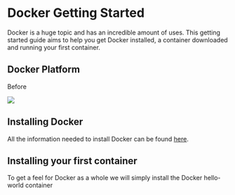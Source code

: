 # Docker Getting Started

Docker is a huge topic and has an incredible amount of uses. This getting started guide aims to help you get Docker installed, a container downloaded and running your first container. 

## Docker Platform

Before 


![](https://docs.docker.com/engine/images/engine-components-flow.png)

## Installing Docker

All the information needed to install Docker can be found [here](https://docs.docker.com/install/). 




## Installing your first container

To get a feel for Docker as a whole we will simply install the Docker hello-world container 
